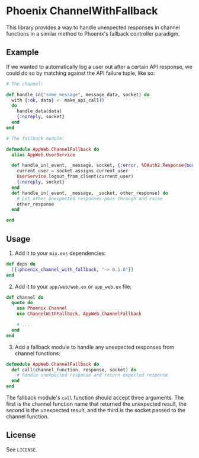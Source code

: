 # Phoenix ChannelWithFallback

This library provides a way to handle unexpected responses in channel functions
in a similar method to Phoenix's fallback controller paradigm.

## Example

If we wanted to automatically log a user out after a certain API response, we
could do so by matching against the API failure tuple, like so:

  ```elixir
  # The channel:

  def handle_in("some_message", message_data, socket) do
    with {:ok, data} <- make_api_call()
    do
      handle_data(data)
      {:noreply, socket}
    end
  end
  ```

  ```elixir
  # The fallback module:

  defmodule AppWeb.ChannelFallback do
    alias AppWeb.UserService

    def handle_in(_event, _message, socket, {:error, %OAuth2.Response{body: %{"error" => "Expired token"}}}) do
      current_user = socket.assigns.current_user
      UserService.logout_from_client(current_user)
      {:noreply, socket}
    end
    def handle_in(_event, _message, _socket, other_response) do
      # Let other unexpected responses pass through and raise
      other_response
    end

  end
  ```

## Usage

1. Add it to your `mix.exs` dependencies:

  ```elixir
  def deps do
    [{:phoenix_channel_with_fallback, "~> 0.1.0"}]
  end
  ```

2. Add it to your `app/web/web.ex` or `app_web.ex` file:

  ```elixir
  def channel do
    quote do
      use Phoenix.Channel
      use ChannelWithFallback, AppWeb.ChannelFallback

      # ...
    end
  end
  ```

3. Add a fallback module to handle any unexpected responses from channel
   functions:

  ```elixir
  defmodule AppWeb.ChannelFallback do
    def call(channel_function, response, socket) do
      # handle unexpected response and return expected response
    end
  end
  ```

The fallback module's `call` function should accept three arguments.  The first
is the channel function name that returned the unexpected result, the second is
the unexpected result, and the third is the socket passed to the channel
function.

## License

See `LICENSE`.
